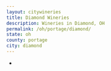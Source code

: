 ```yaml
---
layout: citywineries
title: Diamond Wineries
description: Wineries in Diamond, OH
permalink: /oh/portage/diamond/
state: oh
county: portage
city: diamond
---
```

-
